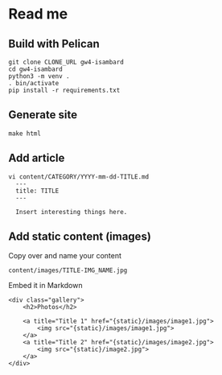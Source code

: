 # Read me

## Build with Pelican

```
git clone CLONE_URL gw4-isambard
cd gw4-isambard
python3 -m venv .
. bin/activate
pip install -r requirements.txt
```

## Generate site

```
make html
```

## Add article

```
vi content/CATEGORY/YYYY-mm-dd-TITLE.md
  ---
  title: TITLE
  ---

  Insert interesting things here.
```

## Add static content (images)

Copy over and name your content

```
content/images/TITLE-IMG_NAME.jpg
```

Embed it in Markdown
```
<div class="gallery">
    <h2>Photos</h2>

    <a title="Title 1" href="{static}/images/image1.jpg">
        <img src="{static}/images/image1.jpg">
    </a>
    <a title="Title 2" href="{static}/images/image2.jpg">
        <img src="{static}/image2.jpg">
    </a>
</div>

```
